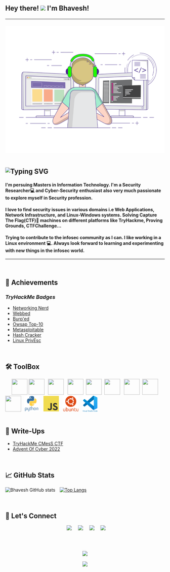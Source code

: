 <h2> Hey there! <img src="https://raw.githubusercontent.com/MartinHeinz/MartinHeinz/master/wave.gif" width="30px"> I'm Bhavesh!
<hr/>
<img align="middle" alt="GIF" src="https://raw.githubusercontent.com/devSouvik/devSouvik/master/gif3.gif" height="400px" width="990px"/>

<br/>![Typing SVG](https://readme-typing-svg.demolab.com/?lines=+There+is+NO+TECHNOLOGY+are+connected+to+the+INTERNET+is+UNHACKABLE.&center=true&color=d80870&width=980&height=50)

<h4>I'm persuing Masters in Information Technology. I'm a Security Researcher💻 and Cyber-Security enthusiast also very much passionate to explore myself in Security profession. </h4>
  
<h4>I love to find security issues in various domains i.e Web Applications, Network Infrastructure, and Linux-Windows systems. Solving Capture The Flag(CTF)🚩 machines on different platforms like TryHackme, Proving Grounds, CTFChallenge...</h4>
  
<h4>Trying to contribute to the infosec community as I can. I like working in a Linux environment 💻. Always look forward to learning and experimenting with new things in the infosec world. </h4>
  <hr/>
  <br/>

  ## :medal_sports: Achievements
  ### <i>TryHackMe Badges</i>
  
   +  <a href="https://tryhackme.com/bhaveshharmalkar/badges/network-fundamentals" target="_blank" rel="noopener noreferrer">Networking Nerd</a>   
   +  <a href="https://tryhackme.com/bhaveshharmalkar/badges/web-fund" target="_blank" rel="noopener noreferrer">Webbed</a>
   +  <a href="https://tryhackme.com/bhaveshharmalkar/badges/burped" target="_blank" rel="noopener noreferrer">Burp'ed</a>
   +  <a href="https://tryhackme.com/bhaveshharmalkar/badges/owasp-10" target="_blank" rel="noopener noreferrer">Owsap Top-10</a>
   +  <a href="https://tryhackme.com/bhaveshharmalkar/badges/metasploitable" target="_blank" rel="noopener noreferrer">Metasploitable</a>
   +  <a href="https://tryhackme.com/bhaveshharmalkar/badges/hash-cracker" target="_blank" rel="noopener noreferrer">Hash Cracker</a>
   +  <a href="https://tryhackme.com/bhaveshharmalkar/badges/linux-privesc" target="_blank" rel="noopener noreferrer">Linux PrivEsc</a>

<br/>
  
  ## :hammer_and_wrench: ToolBox 
   
&nbsp;&nbsp;&nbsp;&nbsp;&nbsp;<img src="https://www.kali.org/tools/metasploit-framework/images/metasploit-framework-logo.svg" width="50" height="50"/>&nbsp;<img src="https://www.kali.org/tools/burpsuite/images/burpsuite-logo.svg" width="50" height="50"/>&nbsp;&nbsp;&nbsp;<img src="https://www.kali.org/tools/nmap/images/nmap-logo.svg" width="50" height="50"/>&nbsp;&nbsp;&nbsp;<img src="https://www.kali.org/tools/bloodhound/images/bloodhound-logo.svg" width="50" height="50" />&nbsp;&nbsp;<img src="https://www.kali.org/tools/john/images/john-logo.svg" width="50" height="50" />&nbsp;&nbsp;<img src="https://www.kali.org/tools/hydra/images/hydra-logo.svg" width="50" height="50"/>&nbsp;&nbsp;&nbsp;<img src="https://www.kali.org/tools/wireshark/images/wireshark-logo.svg" width="50" height="50"/>&nbsp;&nbsp;<img src="https://www.kali.org/tools/hashcat/images/hashcat-logo.svg" width="50" height=50/><img src="https://cdn-icons-png.flaticon.com/512/919/919837.png" width="50" height="50"/>&nbsp;&nbsp;<img src="https://github.com/devicons/devicon/blob/master/icons/python/python-original-wordmark.svg" width="50" height="50" />&nbsp;&nbsp;&nbsp;<img src="https://github.com/devicons/devicon/blob/master/icons/javascript/javascript-original.svg" width="50" height="50"/>&nbsp;&nbsp;&nbsp;<img src="https://github.com/devicons/devicon/blob/master/icons/ubuntu/ubuntu-plain-wordmark.svg" width="50" height="50" />&nbsp;&nbsp;&nbsp;<img src="https://github.com/devicons/devicon/blob/master/icons/vscode/vscode-original-wordmark.svg" width="50" height="50"/>
  <br/>
  <br/>
  ## :closed_book: Write-Ups
  
  <!-- BLOG-POST-LIST:START -->
- [TryHackMe CMesS CTF](https://infosecwriteups.com/tryhackme-cmess-ctf-c1339774550e?source=rss-8243bd4d22d1------2)
- [Advent Of Cyber 2022](https://medium.com/@bhaveshharmalkar/advent-of-cyber-2022-ebd2debaec0e?source=rss-8243bd4d22d1------2)
<!-- BLOG-POST-LIST:END -->
  <!--
  [wants to read more...](https://medium.com/@bhaveshharmalkar)
-->
  <br/>
  

  ## &#x1f4c8; GitHub Stats
 ![Bhavesh GitHub stats](https://github-readme-stats-1-lac-gamma.vercel.app/api?username=bhaveshharmalkar&show_icons=true&theme=radical)&emsp;[![Top Langs](https://github-readme-stats.vercel.app/api/top-langs/?username=bhaveshharmalkar&layout=demo&theme=radical)](https://github.com/anuraghazra/github-readme-stats)
  
<br>
  
## :handshake: Let's Connect
<p align="center">
&nbsp; <a href="https://twitter.com/bhavesharmalkar" target="_blank" rel="noopener noreferrer"><img src="https://cdn-icons-png.flaticon.com/512/733/733579.png" width="35" /></a>  
&nbsp;&nbsp;&nbsp; <a href="https://www.linkedin.com/in/bhaveshharmalkar/" target="_blank" rel="noopener noreferrer"><img src="https://cdn-icons-png.flaticon.com/512/3536/3536505.png" width="35" /></a>  
&nbsp;&nbsp;&nbsp; <a href="mailto:bhaveshharmalkar28@gmail.com" target="_blank" rel="noopener noreferrer"><img src="https://cdn-icons-png.flaticon.com/512/5968/5968534.png"  width="35" /></a>
&nbsp;&nbsp;&nbsp; <a href="https://medium.com/@bhaveshharmalkar" target="_blank" rel="noopener noreferrer"><img src="https://cdn-icons-png.flaticon.com/512/5968/5968906.png"  width="35" /></a></p>

<br/><br/>
 <p align="center">
    <img src="https://streak-stats.demolab.com/?user=bhaveshharmalkar&theme=radical&fire=f4c823">
  </p>
  <p align="center">
     <img src="https://komarev.com/ghpvc/?username=bhaveshharmalkar&label=PROFILE+VIEWS&color=d80870" />
  </p>
